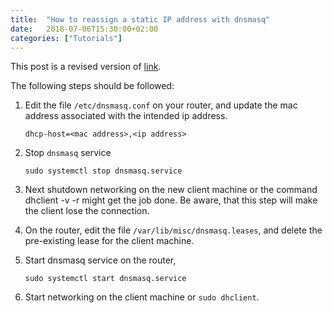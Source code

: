 ```yaml
---
title:  "How to reassign a static IP address with dnsmasq"
date:   2018-07-06T15:30:00+02:00
categories: ["Tutorials"]
---
```

This post is a revised version of [link][original post].

The following steps should be followed:

1. Edit the file `/etc/dnsmasq.conf` on your router, and update the mac address associated
   with the intended ip address.
   ```
   dhcp-host=<mac address>,<ip address>
   ```

2. Stop `dnsmasq` service
   ```
   sudo systemctl stop dnsmasq.service
   ```

3. Next shutdown networking on the new client machine or the command dhclient -v -r might get the job done. Be aware, that this step will make the client lose the connection.

4. On the router, edit the file `/var/lib/misc/dnsmasq.leases`, and delete the pre-existing lease for the client machine.

5. Start dnsmasq service on the router,
   ```
   sudo systemctl start dnsmasq.service
   ```
6. Start networking on the client machine or `sudo dhclient`.


[original post]: http://trentsonlinedocs.xyz/how_to_reassign_a_static_ip_address_with_dnsmasq/
